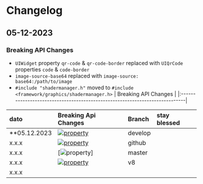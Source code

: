 # Changelog

## 05-12-2023
### Breaking API Changes
- `UIWidget` property `qr-code` & `qr-code-border` replaced with `UIQrCode` properties `code` & `code-border`
- `image-source-base64` replaced with `image-source: base64:/path/to/image`
- `#include "shadermanager.h"` moved to `#include <framework/graphics/shadermanager.h>`
| Breaking API Changes                                                        |
|:----------------------------------------------------------------------------|

| dato       | Breaking Api Changes                                                                | Branch  | stay blessed   |
|:-----------|:------------------------------------------------------------------------------------|:--------|:---------------|
| **05.12.2023 | [![property](https://img.shields.io/badge/UIWidget-properties-green)]()           | develop |                |
| x.x.x        | [![property](https://img.shields.io/badge/UIQr-properties-green)]()               | github  |                |
| x.x.x        | [![property](https://img.shields.io/badge/QRBorder-propeties-green)]              | master  |                |
| x.x.x        | [![property](https://img.shields.io/badge/Shadermanager-included-green)]()        | v8      |                |
| x.x.x        | 
